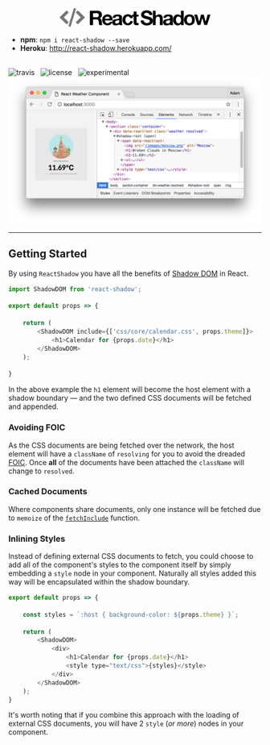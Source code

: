 <p align="center">
    <img src="media/logo.png" alt="ReactShadow" width="300" />
    <br />
    <ul>
        <li><strong>npm</strong>: <code>npm i react-shadow --save</code></li>
        <li><strong>Heroku</strong>: <a href="http://react-shadow.herokuapp.com/">http://react-shadow.herokuapp.com/</a></li>
    </ul>
    <br />
    <img src="http://img.shields.io/travis/Wildhoney/ReactShadow.svg?style=flat" alt="travis" />
    &nbsp;
    <img src="http://img.shields.io/badge/license-mit-orange.svg?style=flat" alt="license" />
    &nbsp;
    <img src="http://img.shields.io/badge/experimental-%E2%9C%93-blue.svg?style=flat" alt="experimental" />
    <img src="media/screenshot.png" alt="screenshot" />
</p>

---

## Getting Started

By using `ReactShadow` you have all the benefits of [Shadow DOM](https://www.w3.org/TR/shadow-dom/) in React.

```javascript
import ShadowDOM from 'react-shadow';

export default props => {

    return (
        <ShadowDOM include={['css/core/calendar.css', props.theme]}>
            <h1>Calendar for {props.date}</h1>
        </ShadowDOM>
    );

}
```

In the above example the `h1` element will become the host element with a shadow boundary &mdash; and the two defined CSS documents will be fetched and appended.

### Avoiding FOIC

As the CSS documents are being fetched over the network, the host element will have a `className` of `resolving` for you to avoid the dreaded [FOIC](https://en.wikipedia.org/wiki/Flash_of_unstyled_content). Once **all** of the documents have been attached the `className` will change to `resolved`.

### Cached Documents

Where components share documents, only one instance will be fetched due to `memoize` of the [`fetchInclude`](https://github.com/Wildhoney/ReactShadow/blob/master/src/react-shadow.js#L23) function.

### Inlining Styles

Instead of defining external CSS documents to fetch, you could choose to add all of the component's styles to the component itself by simply embedding a `style` node in your component. Naturally all styles added this way will be encapsulated within the shadow boundary.

```javascript
export default props => {

    const styles = `:host { background-color: ${props.theme} }`;

    return (
        <ShadowDOM>
            <div>
                <h1>Calendar for {props.date}</h1>
                <style type="text/css">{styles}</style>
            </div>
        </ShadowDOM>
    );
}
```

It's worth noting that if you combine this approach with the loading of external CSS documents, you will have 2 `style` (*or more*) nodes in your component.
